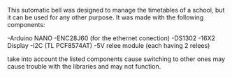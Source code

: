 This sutomatic bell was designed to manage the timetables of a school, but it can be used for any other purpose. It was made with the following components:

-Arduino NANO
-ENC28J60 (for the ethernet conection)
-DS1302
-16X2 Display
-I2C (TL PCF8574AT)
-5V relee module (each having 2 relees)

take into account the listed components cause switching to other ones may cause trouble with the libraries and may not function.
